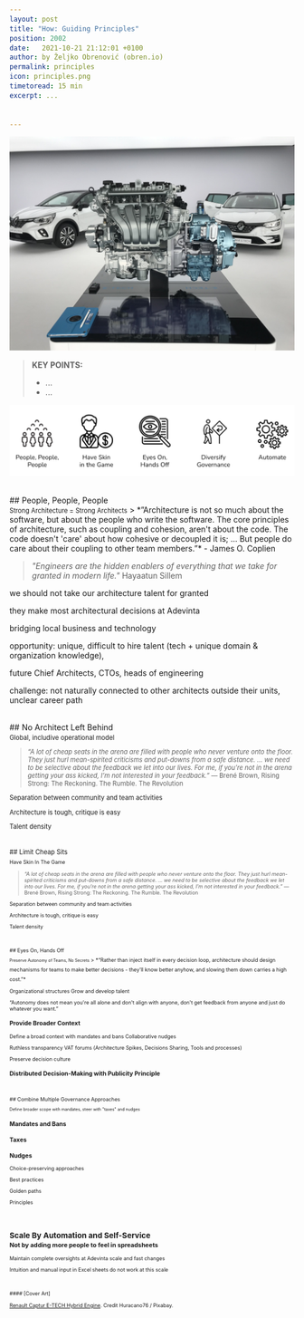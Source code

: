 ```yaml
---
layout: post
title: "How: Guiding Principles"
position: 2002
date:   2021-10-21 21:12:01 +0100
author: by Željko Obrenović (obren.io)
permalink: principles
icon: principles.png
timetoread: 15 min
excerpt: ...


---
```

![](assets/images/cars-g303f74db8_1920.jpg)

> **KEY POINTS:**
> * ...
> * ...


![](assets/images/principles.png)

<br>
## People, People, People<br><span style="font-size: 80%">Strong Architecture = Strong Architects</span>
> *”Architecture is not so much about the software, but about the people who write the software. The core principles of architecture, such as coupling and cohesion, aren't about the code. The code doesn't 'care' about how cohesive or decoupled it is; ... But people do care about their coupling to other team members.”* - James O. Coplien

> *"Engineers are the hidden enablers of everything that we take for granted in modern life."*
Hayaatun Sillem

we should not take our architecture talent for granted

they make most architectural decisions at Adevinta

bridging local business and technology

opportunity: unique, difficult to hire talent (tech + unique domain & organization knowledge),

future Chief Architects, CTOs, heads of engineering

challenge: not naturally connected to other architects outside their units, unclear career path

<br>
## No Architect Left Behind<br><span style="font-size: 80%">Global, includive operational model

> *“A lot of cheap seats in the arena are filled with people who never venture onto the floor. They just hurl mean-spirited criticisms and put-downs from a safe distance. ... we need to be selective about the feedback we let into our lives. For me, if you’re not in the arena getting your ass kicked, I’m not interested in your feedback.”* — Brené Brown, Rising Strong: The Reckoning. The Rumble. The Revolution

Separation between community and team activities

Architecture is tough, critique is easy

Talent density


<br>
## Limit Cheap Sits<br><span style="font-size: 80%">Have Skin In The Game

> *“A lot of cheap seats in the arena are filled with people who never venture onto the floor. They just hurl mean-spirited criticisms and put-downs from a safe distance. ... we need to be selective about the feedback we let into our lives. For me, if you’re not in the arena getting your ass kicked, I’m not interested in your feedback.”* — Brené Brown, Rising Strong: The Reckoning. The Rumble. The Revolution

Separation between community and team activities

Architecture is tough, critique is easy

Talent density


<br>
## Eyes On, Hands Off<br><span style="font-size: 80%">Preserve Autonomy of Teams, No Secrets</span>
> *“Rather than inject itself in every decision loop, architecture should design mechanisms for teams to make better decisions - they'll know better anyhow, and slowing them down carries a high cost.”*


Organizational structures
Grow and develop talent


“Autonomy does not mean you're all alone and don't align with anyone, don't get feedback from anyone and just do whatever you want.”

### Provide Broader Context

Define a broad context with mandates and bans
Collaborative nudges 

Ruthless transparency
VAT forums (Architecture Spikes, Decisions Sharing, Tools and processes)

Preserve decision culture

### Distributed Decision-Making with Publicity Principle

<br>
## Combine Multiple Governance Approaches<br><span style="font-size: 80%">Define broader scope with mandates, steer with "taxes" and nudges</span>

### Mandates and Bans

### Taxes

### Nudges

Choice-preserving approaches

Best practices

Golden paths

Principles



<br>

## Scale By Automation and Self-Service<br><span style="font-size: 80%">Not by adding more people to feel in spreadsheets</span>

Maintain complete oversights at Adevinta scale and fast changes

Intuition and manual input in Excel sheets do not work at this scale



<br>
#### [Cover Art]

[Renault Captur E-TECH Hybrid Engine](https://pixabay.com/photos/cars-hybrids-renault-6044335/). Credit Huracano76 / Pixabay.
